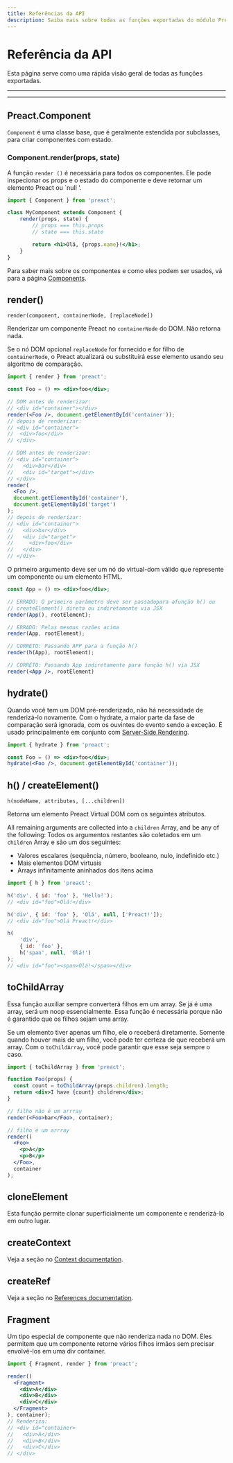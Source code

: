 ```yaml
---
title: Referências da API
description: Saiba mais sobre todas as funções exportadas do módulo Preact
---
```


# Referência da API

Esta página serve como uma rápida visão geral de todas as funções exportadas.

---

<toc></toc>

---

## Preact.Component

`Component` é uma classe base, que é geralmente estendida por subclasses, para criar componentes com estado.

### Component.render(props, state)

A função `render ()` é necessária para todos os componentes. Ele pode inspecionar os props e o estado do componente e deve retornar um elemento Preact ou `null '.

```jsx
import { Component } from 'preact';

class MyComponent extends Component {
	render(props, state) {
		// props === this.props
		// state === this.state

		return <h1>Olá, {props.name}!</h1>;
	}
}
```

Para saber mais sobre os componentes e como eles podem ser usados, vá para a página [Components](/guide/v10/components).

## render()

`render(component, containerNode, [replaceNode])`

Renderizar um componente Preact no `containerNode` do DOM. Não retorna nada.

Se o nó DOM opcional `replaceNode` for fornecido e for filho de `containerNode`, o Preact atualizará ou substituirá esse elemento usando seu algoritmo de comparação.

```jsx
import { render } from 'preact';

const Foo = () => <div>foo</div>;

// DOM antes de renderizar:
// <div id="container"></div>
render(<Foo />, document.getElementById('container'));
// depois de renderizar:
// <div id="container">
//  <div>foo</div>
// </div>

// DOM antes de renderizar:
// <div id="container">
//   <div>bar</div>
//   <div id="target"></div>
// </div>
render(
  <Foo />,
  document.getElementById('container'),
  document.getElementById('target')
);
// depois de renderizar:
// <div id="container">
//   <div>bar</div>
//   <div id="target">
//     <div>foo</div>
//   </div>
// </div>
```

O primeiro argumento deve ser um nó do virtual-dom válido que represente um componente ou um elemento HTML.

```jsx
const App = () => <div>foo</div>;

// ERRADO: O primeiro parâmetro deve ser passadopara afunção h() ou
// createElement() direta ou indiretamente via JSX
render(App(), rootElement);

// ERRADO: Pelas mesmas razões acima
render(App, rootElement);

// CORRETO: Passando APP para a função h()
render(h(App), rootElement);

// CORRETO: Passando App indiretamente para função h() via JSX
render(<App />, rootElement)
```

## hydrate()

Quando você tem um DOM pré-renderizado, não há necessidade de renderizá-lo novamente. Com o hydrate, a maior parte da fase de comparação será ignorada, com os ouvintes do evento sendo a exceção. É usado principalmente em conjunto com
[Server-Side Rendering](/guide/v10/server-side-rendering).

```jsx
import { hydrate } from 'preact';

const Foo = () => <div>foo</div>;
hydrate(<Foo />, document.getElementById('container'));
```

## h() / createElement()

`h(nodeName, attributes, [...children])`

Retorna um elemento Preact Virtual DOM com os seguintes  atributos.

All remaining arguments are collected into a `children` Array, and be any of the following:
Todos os argumentos restantes são coletados em um `children` Array e são um dos seguintes:

- Valores escalares (sequência, número, booleano, nulo, indefinido etc.)
- Mais elementos DOM virtuais
- Arrays infinitamente aninhados dos itens acima

```js
import { h } from 'preact';

h('div', { id: 'foo' }, 'Hello!');
// <div id="foo">Olá!</div>

h('div', { id: 'foo' }, 'Olá', null, ['Preact!']);
// <div id="foo">Olá Preact!</div>

h(
	'div',
	{ id: 'foo' },
	h('span', null, 'Olá!')
);
// <div id="foo"><span>Olá!</span></div>
```

## toChildArray

Essa função auxiliar sempre converterá filhos em um array. Se já é uma array, será um noop essencialmente. Essa função é necessária porque não é garantido que os filhos sejam uma array.

Se um elemento tiver apenas um filho, ele o receberá diretamente. Somente quando houver mais de um filho, você pode ter certeza de que receberá um array. Com o `toChildArray`, você pode garantir que esse seja sempre o caso.

```jsx
import { toChildArray } from 'preact';

function Foo(props) {
  const count = toChildArray(props.children).length;
  return <div>I have {count} children</div>;
}

// filho não é um arrray
render(<Foo>bar</Foo>, container);

// filho é um arrray
render((
  <Foo>
    <p>A</p>
    <p>B</p>
  </Foo>,
  container
);
```

## cloneElement

Esta função permite clonar superficialmente um componente e renderizá-lo em outro lugar.

## createContext

Veja a seção no [Context documentation](/guide/v10/context#createcontext).

## createRef

Veja a seção no [References documentation](/guide/v10/refs#createref).

## Fragment

Um tipo especial de componente que não renderiza nada no DOM. Eles permitem que um componente retorne vários filhos irmãos sem precisar envolvê-los em uma div container.

```jsx
import { Fragment, render } from 'preact';

render((
  <Fragment>
    <div>A</div>
    <div>B</div>
    <div>C</div>
  </Fragment>
), container);
// Renderiza:
// <div id="container>
//   <div>A</div>
//   <div>B</div>
//   <div>C</div>
// </div>
```
